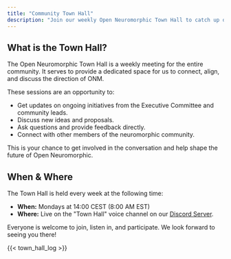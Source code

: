 ```yaml
---
title: "Community Town Hall"
description: "Join our weekly Open Neuromorphic Town Hall to catch up on the latest community news, discuss ongoing initiatives, and share your ideas."
---
```


## What is the Town Hall?

The Open Neuromorphic Town Hall is a weekly meeting for the entire community. 
It serves to provide a dedicated space for us to connect, align, and discuss the direction of ONM.

These sessions are an opportunity to:
-   Get updates on ongoing initiatives from the Executive Committee and community leads.
-   Discuss new ideas and proposals.
-   Ask questions and provide feedback directly.
-   Connect with other members of the neuromorphic community.

This is your chance to get involved in the conversation and help shape the future of Open Neuromorphic.

## When & Where

The Town Hall is held every week at the following time:

-   **When:** Mondays at 14:00 CEST (8:00 AM EST)
-   **Where:** Live on the "Town Hall" voice channel on our [Discord Server](https://discord.gg/hUygPUdD8E).

Everyone is welcome to join, listen in, and participate. We look forward to seeing you there!

{{< town_hall_log >}}
